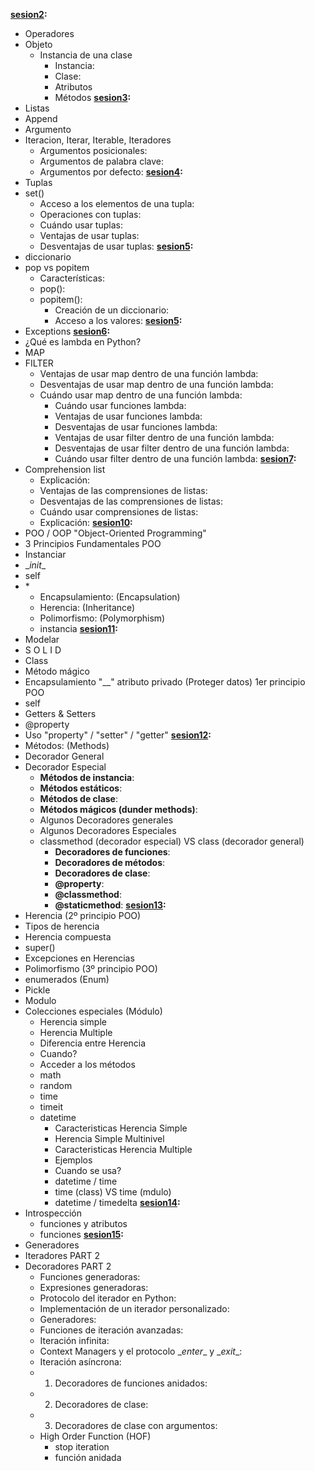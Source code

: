 **[sesion2](./sesion2/sesion2.md):**
- Operadores
- Objeto
  - Instancia de una clase
    - Instancia:
    - Clase:
    - Atributos
    - Métodos
**[sesion3](./sesion3/session3.md):**
- Listas
- Append
- Argumento
- Iteracion, Iterar, Iterable, Iteradores
  - Argumentos posicionales:
  - Argumentos de palabra clave:
  - Argumentos por defecto:
**[sesion4](./sesion4/sesion4.md):**
- Tuplas
- set()
  - Acceso a los elementos de una tupla:
  - Operaciones con tuplas:
  - Cuándo usar tuplas:
  - Ventajas de usar tuplas:
  - Desventajas de usar tuplas:
**[sesion5](./sesion5/diccionario.md):**
- diccionario
- pop vs popitem
  - Características:
  - pop():
  - popitem():
    - Creación de un diccionario:
    - Acceso a los valores:
**[sesion5](./sesion5/exceptions.md):**
- Exceptions
**[sesion6](./sesion6/lambda.md):**
- ¿Qué es lambda en Python?
- MAP
- FILTER
  - Ventajas de usar map dentro de una función lambda:
  - Desventajas de usar map dentro de una función lambda:
  - Cuándo usar map dentro de una función lambda:
    - Cuándo usar funciones lambda:
    - Ventajas de usar funciones lambda:
    - Desventajas de usar funciones lambda:
    - Ventajas de usar filter dentro de una función lambda:
    - Desventajas de usar filter dentro de una función lambda:
    - Cuándo usar filter dentro de una función lambda:
**[sesion7](./sesion7/sesion7.md):**
- Comprehension list
    - Explicación:
    - Ventajas de las comprensiones de listas:
    - Desventajas de las comprensiones de listas:
    - Cuándo usar comprensiones de listas:
    - Explicación:
**[sesion10](./sesion10/POO_sesion10.md):**
- POO / OOP "Object-Oriented Programming"
- 3 Principios Fundamentales POO
- Instanciar
- \__init__
- self
- \*
  - Encapsulamiento: (Encapsulation)
  - Herencia: (Inheritance)
  - Polimorfismo: (Polymorphism)
  - instancia
**[sesion11](./sesion11/sesion11.md):**
- Modelar
- S O L I D
- Class
- Método mágico
- Encapsulamiento "__"  atributo privado (Proteger datos) 1er principio POO
- self
- Getters & Setters
- @property
- Uso "property" / "setter" / "getter"
**[sesion12](./sesion12/sesion12.md):**
- Métodos: (Methods)
- Decorador General
- Decorador Especial
  - **Métodos de instancia**:
  - **Métodos estáticos**:
  - **Métodos de clase**:
  - **Métodos mágicos (dunder methods)**:
  - Algunos Decoradores generales
  - Algunos Decoradores Especiales
  - classmethod (decorador especial) VS class (decorador general)
    - **Decoradores de funciones**:
    - **Decoradores de métodos**:
    - **Decoradores de clase**:
    - **@property**:
    - **@classmethod**:
    - **@staticmethod**:
**[sesion13](./sesion13/sesion13.md):**
- Herencia (2º principio POO)
- Tipos de herencia
- Herencia compuesta
- super()
- Excepciones en Herencias
- Polimorfismo (3º principio POO)
- enumerados (Enum)
- Pickle
- Modulo
- Colecciones especiales (Módulo)
  - Herencia simple
  - Herencia Multiple
  - Diferencia entre Herencia
  - Cuando?
  - Acceder a los métodos
  - math
  - random
  - time
  - timeit
  - datetime
    - Caracteristicas Herencia Simple
    - Herencia Simple Multinivel
    - Caracteristicas Herencia Multiple
    - Ejemplos
    - Cuando se usa?
    - datetime / time
    - time (class) VS time (mdulo)
    - datetime / timedelta
**[sesion14](./sesion14/sesion14.md):**
- Introspección
  - funciones y atributos
  - funciones
**[sesion15](./sesion15/sesion15.md):**
- Generadores
- Iteradores PART 2
- Decoradores PART 2
  - Funciones generadoras:
  - Expresiones generadoras:
  - Protocolo del iterador en Python:
  - Implementación de un iterador personalizado:
  - Generadores:
  - Funciones de iteración avanzadas:
  - Iteración infinita:
  - Context Managers y el protocolo \__enter__ y \__exit__:
  - Iteración asíncrona:
  - 1. Decoradores de funciones anidados:
  - 2. Decoradores de clase:
  - 3. Decoradores de clase con argumentos:
  - High Order Function (HOF)
    - stop iteration
    - función anidada